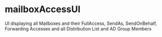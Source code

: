 # mailboxAccessUI

UI displaying all Mailboxes and their FullAccess, SendAs, SendOnBehalf, Forwarding Accesses and all Distribution List and AD Group Members
